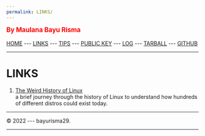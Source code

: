 ```yaml
---
permalink: LINKS/
---
```

<span style="color:red; font-weight:bold; font-size:larger;">By Maulana Bayu Risma</span>
<br><br>
[HOME](https://bayurisma29.github.io/os222/) ---
[LINKS](LINKS/) ---
[TIPS](TIPS/) ---
[PUBLIC KEY](TXT/mypubkey.txt) ---
[LOG](TXT/mylog.txt) ---
[TARBALL](SandBox/) ---
[GITHUB](https://github.com/bayurisma29/os222)
<br>
<hr>

# LINKS

1. [The Weird History of Linux](https://youtu.be/ShcR4Zfc6Dw)<br>
a brief journey through the history of Linux to understand how hundreds of different distros could exist today.

<hr>
&copy; 2022 --- bayurisma29.
<hr>
<br>
